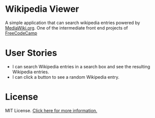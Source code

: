 # Wikipedia Viewer

A simple application that can search wikipedia entries powered by [MediaWiki.org](https://www.mediawiki.org/wiki/MediaWiki). One of the intermediate front end projects of [FreeCodeCamp](https://www.freecodecamp.com/challenges/build-a-simon-game)


# User Stories

- I can search Wikipedia entries in a search box and see the resulting Wikipedia entries.
- I can click a button to see a random Wikipedia entry.

# License

MIT License. [Click here for more information.](LICENSE.md)

